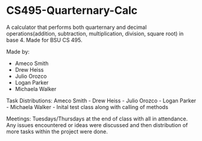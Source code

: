 # CS495-Quarternary-Calc

A calculator that performs both quarternary and decimal operations(addition, subtraction, multiplication, division, square root) in base 4.
Made for BSU CS 495.

Made by:
* Ameco Smith
* Drew Heiss
* Julio Orozco
* Logan Parker
* Michaela Walker

Task Distributions:
Ameco Smith -
Drew Heiss -
Julio Orozco -
Logan Parker -
Michaela Walker - Inital test class along with calling of methods

Meetings:
Tuesdays/Thursdays at the end of class with all in attendance. Any issues encountered or ideas were discussed and then distribution of more tasks within the project were done.
